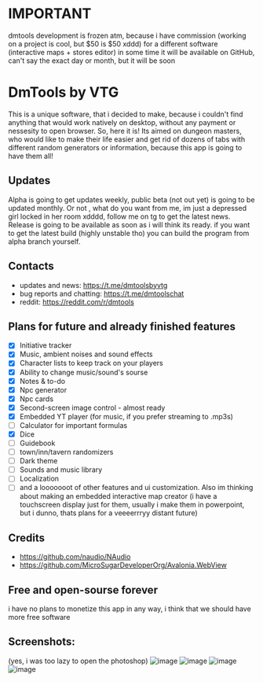 # IMPORTANT
dmtools development is frozen atm, because i have commission (working on a project is cool, but $50 is $50 xddd) for a different software (interactive maps + stores editor) 
in some time it will be available on GitHub, can't say the exact day or month, but it will be soon

# DmTools by VTG
This is a unique software, that i decided to make, because i couldn't find anything that would work natively on desktop,
without any payment or nessesity to open browser. So, here it is! Its aimed on dungeon masters, who would like to make 
their life easier and get rid of dozens of tabs with different random generators or information, because this app is going
to have them all!
## Updates
Alpha is going to get updates weekly, public beta (not out yet) is going to be updated monthly. Or not , what do you want from me, im just a depressed girl locked in her room xdddd, follow me on tg to get the latest news. Release is going to be available as soon as i will think its ready. if you want to get the latest build (highly unstable tho) you can build the program from alpha branch yourself.
## Contacts
* updates and news:
https://t.me/dmtoolsbyvtg
* bug reports and chatting:
https://t.me/dmtoolschat
* reddit:
https://reddit.com/r/dmtools
## Plans for future and already finished features
- [x] Initiative tracker
- [x] Music, ambient noises and sound effects
- [x] Character lists to keep track on your players
- [x] Ability to change music/sound's sourse
- [x] Notes & to-do
- [x] Npc generator
- [x] Npc cards
- [x] Second-screen image control - almost ready
- [x] Embedded YT player (for music, if you prefer streaming to .mp3s)
- [ ] Calculator for important formulas
- [x] Dice
- [ ] Guidebook
- [ ] town/inn/tavern randomizers
- [ ] Dark theme
- [ ] Sounds and music library
- [ ] Localization
- [ ] and a looooooot of other features and ui customization.
Also im thinking about making an embedded interactive map creator (i have a touchscreen display just for them, usually i make 
them in powerpoint, but i dunno, thats plans for a veeeerrryy distant future)

## Credits
- https://github.com/naudio/NAudio
- https://github.com/MicroSugarDeveloperOrg/Avalonia.WebView

## Free and open-sourse forever
i have no plans to monetize this app in any way, i think that we should have more free software
## Screenshots:
(yes, i was too lazy to open the photoshop)
![image](https://github.com/thegoosewiththebowtie/dmtools/assets/153792474/95c277f7-ab99-4174-bbd2-ffb53b1fcf2a)
![image](https://github.com/thegoosewiththebowtie/dmtools/assets/153792474/fa419803-d46a-46b4-b727-8c8e8a29036a)
![image](https://github.com/thegoosewiththebowtie/dmtools/assets/153792474/4a820f3d-993c-4f9f-8409-18805d734680)
![image](https://github.com/thegoosewiththebowtie/dmtools/assets/153792474/0d498322-4ee0-49cd-b7ac-def30dcf2af6)


